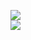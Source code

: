 [![](https://img.shields.io/badge/Made%20With-Github%20Spray-lightgrey.svg?style=for-the-badge&logo=github)](https://github.com/Annihil/github-spray#483)  
[![](https://i.imgur.com/2DrTn0Z.gif)](https://github.com/Annihil/github-spray)